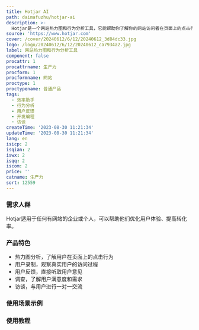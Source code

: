 ```yaml
---
title: Hotjar AI
path: daimafuzhu/hotjar-ai
description: >-
  Hotjar是一个网站热力图和行为分析工具，它能帮助你了解你的网站访问者在页面上的点击行为、用户意见和离开的原因。它提供了热力图、用户录制、用户反馈、调查和访谈等功能，帮助你优化网站体验并提高转化率。
source: 'https://www.hotjar.com'
cover: /cover/20240612/6/12/20240612_3d84dc33.jpg
logo: /logo/20240612/6/12/20240612_ca7934a2.jpg
label: 网站热力图和行为分析工具
component: false
procattr: 1
procattrname: 生产力
procform: 1
procformname: 网站
proctype: 1
proctypename: 普通产品
tags:
  - 效率助手
  - 行为分析
  - 用户反馈
  - 开发编程
  - 访谈
createTime: '2023-08-30 11:21:34'
updateTime: '2023-08-30 11:21:34'
lang: en
isicp: 2
isqian: 2
iswx: 2
isqq: 2
iscom: 2
price: ''
catname: 生产力
sort: 12559
---
```




### 需求人群
Hotjar适用于任何有网站的企业或个人，可以帮助他们优化用户体验、提高转化率。

### 产品特色
- 热力图分析，了解用户在页面上的点击行为
- 用户录制，观察真实用户的访问过程
- 用户反馈，直接听取用户意见
- 调查，了解用户满意度和需求
- 访谈，与用户进行一对一交流

### 使用场景示例


### 使用教程


  
